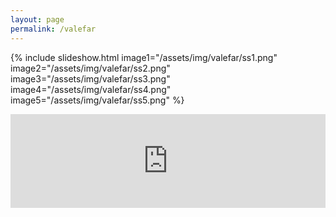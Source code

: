 ```yaml
---
layout: page
permalink: /valefar
---
```

{% include slideshow.html image1="/assets/img/valefar/ss1.png" image2="/assets/img/valefar/ss2.png" image3="/assets/img/valefar/ss3.png" image4="/assets/img/valefar/ss4.png" image5="/assets/img/valefar/ss5.png" %}

<iframe frameborder="0" src="https://itch.io/embed/934968" width="100%" height="auto"><a href="https://emaleth.itch.io/valefar">Valefar by Emaleth</a></iframe>